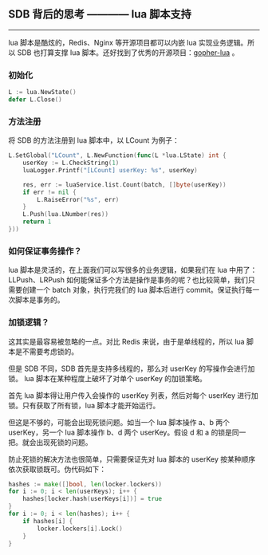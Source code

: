 ## SDB 背后的思考 ———— lua 脚本支持
------

lua 脚本是酷炫的，Redis、Nginx 等开源项目都可以内嵌 lua 实现业务逻辑。所以 SDB 也打算支撑 lua 脚本。还好找到了优秀的开源项目：[gopher-lua](https://github.com/yuin/gopher-lua) 。

### 初始化

```go
L := lua.NewState()
defer L.Close()
```

### 方法注册

将 SDB 的方法注册到 lua 脚本中，以 LCount 为例子：

```go
L.SetGlobal("LCount", L.NewFunction(func(L *lua.LState) int {
	userKey := L.CheckString(1)
	luaLogger.Printf("[LCount] userKey: %s", userKey)

	res, err := luaService.list.Count(batch, []byte(userKey))
	if err != nil {
		L.RaiseError("%s", err)
	}
	L.Push(lua.LNumber(res))
	return 1
}))
```

### 如何保证事务操作？

lua 脚本是灵活的，在上面我们可以写很多的业务逻辑，如果我们在 lua 中用了：LLPush、LRPush 如何能保证多个方法是操作是事务的呢？也比较简单，我们只需要创建一个 batch 对象，执行完我们的 lua 脚本后进行 commit。保证执行每一次脚本是事务的。

### 加锁逻辑？

这其实是最容易被忽略的一点。对比 Redis 来说，由于是单线程的，所以 lua 脚本是不需要考虑锁的。

但是 SDB 不同，SDB 首先是支持多线程的，那么对 userKey 的写操作会进行加锁。 lua 脚本在某种程度上破坏了对单个 userKey 的加锁策略。

首先 lua 脚本得让用户传入会操作的 userKey 列表，然后对每个 userKey 进行加锁。只有获取了所有锁，lua 脚本才能开始运行。

但这是不够的，可能会出现死锁问题。如当一个 lua 脚本操作 a、b 两个 userKey，另一个 lua 脚本操作 b、d 两个 userKey。假设 d 和 a 的锁是同一把。就会出现死锁的问题。

防止死锁的解决方法也很简单，只需要保证先对 lua 脚本的 userKey 按某种顺序依次获取锁既可。伪代码如下：
```go
hashes := make([]bool, len(locker.lockers))
for i := 0; i < len(userKeys); i++ {
	hashes[locker.hash(userKeys[i])] = true
}
for i := 0; i < len(hashes); i++ {
	if hashes[i] {
		locker.lockers[i].Lock()
	}
}
```